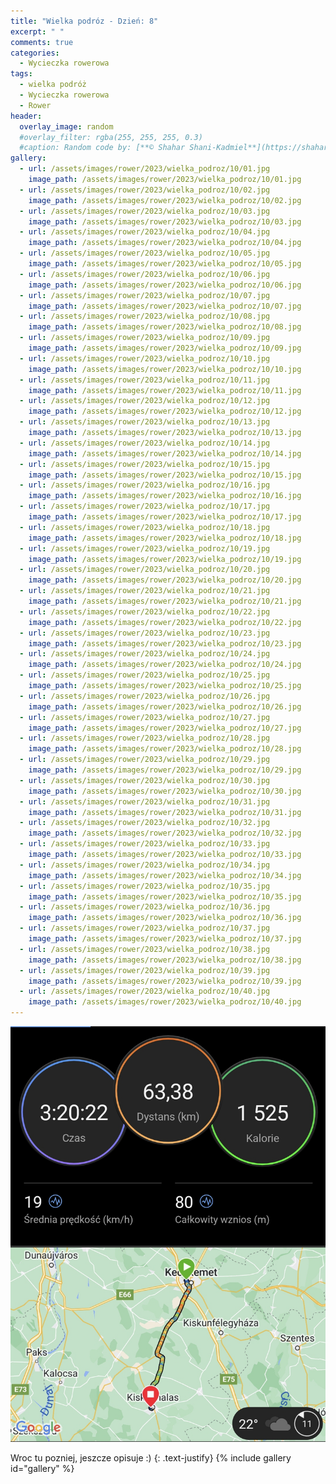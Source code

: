 ```yaml
---
title: "Wielka podróz - Dzień: 8"
excerpt: " "
comments: true
categories:
  - Wycieczka rowerowa
tags:
  - wielka podróż
  - Wycieczka rowerowa
  - Rower
header:
  overlay_image: random
  #overlay_filter: rgba(255, 255, 255, 0.3)
  #caption: Random code by: [**© Shahar Shani-Kadmiel**](https://shaharkadmiel.github.io)"
gallery:
  - url: /assets/images/rower/2023/wielka_podroz/10/01.jpg
    image_path: /assets/images/rower/2023/wielka_podroz/10/01.jpg
  - url: /assets/images/rower/2023/wielka_podroz/10/02.jpg
    image_path: /assets/images/rower/2023/wielka_podroz/10/02.jpg
  - url: /assets/images/rower/2023/wielka_podroz/10/03.jpg
    image_path: /assets/images/rower/2023/wielka_podroz/10/03.jpg
  - url: /assets/images/rower/2023/wielka_podroz/10/04.jpg
    image_path: /assets/images/rower/2023/wielka_podroz/10/04.jpg
  - url: /assets/images/rower/2023/wielka_podroz/10/05.jpg
    image_path: /assets/images/rower/2023/wielka_podroz/10/05.jpg
  - url: /assets/images/rower/2023/wielka_podroz/10/06.jpg
    image_path: /assets/images/rower/2023/wielka_podroz/10/06.jpg
  - url: /assets/images/rower/2023/wielka_podroz/10/07.jpg
    image_path: /assets/images/rower/2023/wielka_podroz/10/07.jpg
  - url: /assets/images/rower/2023/wielka_podroz/10/08.jpg
    image_path: /assets/images/rower/2023/wielka_podroz/10/08.jpg
  - url: /assets/images/rower/2023/wielka_podroz/10/09.jpg
    image_path: /assets/images/rower/2023/wielka_podroz/10/09.jpg
  - url: /assets/images/rower/2023/wielka_podroz/10/10.jpg
    image_path: /assets/images/rower/2023/wielka_podroz/10/10.jpg
  - url: /assets/images/rower/2023/wielka_podroz/10/11.jpg
    image_path: /assets/images/rower/2023/wielka_podroz/10/11.jpg
  - url: /assets/images/rower/2023/wielka_podroz/10/12.jpg
    image_path: /assets/images/rower/2023/wielka_podroz/10/12.jpg
  - url: /assets/images/rower/2023/wielka_podroz/10/13.jpg
    image_path: /assets/images/rower/2023/wielka_podroz/10/13.jpg
  - url: /assets/images/rower/2023/wielka_podroz/10/14.jpg
    image_path: /assets/images/rower/2023/wielka_podroz/10/14.jpg
  - url: /assets/images/rower/2023/wielka_podroz/10/15.jpg
    image_path: /assets/images/rower/2023/wielka_podroz/10/15.jpg
  - url: /assets/images/rower/2023/wielka_podroz/10/16.jpg
    image_path: /assets/images/rower/2023/wielka_podroz/10/16.jpg
  - url: /assets/images/rower/2023/wielka_podroz/10/17.jpg
    image_path: /assets/images/rower/2023/wielka_podroz/10/17.jpg
  - url: /assets/images/rower/2023/wielka_podroz/10/18.jpg
    image_path: /assets/images/rower/2023/wielka_podroz/10/18.jpg
  - url: /assets/images/rower/2023/wielka_podroz/10/19.jpg
    image_path: /assets/images/rower/2023/wielka_podroz/10/19.jpg
  - url: /assets/images/rower/2023/wielka_podroz/10/20.jpg
    image_path: /assets/images/rower/2023/wielka_podroz/10/20.jpg
  - url: /assets/images/rower/2023/wielka_podroz/10/21.jpg
    image_path: /assets/images/rower/2023/wielka_podroz/10/21.jpg
  - url: /assets/images/rower/2023/wielka_podroz/10/22.jpg
    image_path: /assets/images/rower/2023/wielka_podroz/10/22.jpg
  - url: /assets/images/rower/2023/wielka_podroz/10/23.jpg
    image_path: /assets/images/rower/2023/wielka_podroz/10/23.jpg
  - url: /assets/images/rower/2023/wielka_podroz/10/24.jpg
    image_path: /assets/images/rower/2023/wielka_podroz/10/24.jpg
  - url: /assets/images/rower/2023/wielka_podroz/10/25.jpg
    image_path: /assets/images/rower/2023/wielka_podroz/10/25.jpg
  - url: /assets/images/rower/2023/wielka_podroz/10/26.jpg
    image_path: /assets/images/rower/2023/wielka_podroz/10/26.jpg
  - url: /assets/images/rower/2023/wielka_podroz/10/27.jpg
    image_path: /assets/images/rower/2023/wielka_podroz/10/27.jpg
  - url: /assets/images/rower/2023/wielka_podroz/10/28.jpg
    image_path: /assets/images/rower/2023/wielka_podroz/10/28.jpg
  - url: /assets/images/rower/2023/wielka_podroz/10/29.jpg
    image_path: /assets/images/rower/2023/wielka_podroz/10/29.jpg
  - url: /assets/images/rower/2023/wielka_podroz/10/30.jpg
    image_path: /assets/images/rower/2023/wielka_podroz/10/30.jpg
  - url: /assets/images/rower/2023/wielka_podroz/10/31.jpg
    image_path: /assets/images/rower/2023/wielka_podroz/10/31.jpg
  - url: /assets/images/rower/2023/wielka_podroz/10/32.jpg
    image_path: /assets/images/rower/2023/wielka_podroz/10/32.jpg
  - url: /assets/images/rower/2023/wielka_podroz/10/33.jpg
    image_path: /assets/images/rower/2023/wielka_podroz/10/33.jpg
  - url: /assets/images/rower/2023/wielka_podroz/10/34.jpg
    image_path: /assets/images/rower/2023/wielka_podroz/10/34.jpg
  - url: /assets/images/rower/2023/wielka_podroz/10/35.jpg
    image_path: /assets/images/rower/2023/wielka_podroz/10/35.jpg
  - url: /assets/images/rower/2023/wielka_podroz/10/36.jpg
    image_path: /assets/images/rower/2023/wielka_podroz/10/36.jpg
  - url: /assets/images/rower/2023/wielka_podroz/10/37.jpg
    image_path: /assets/images/rower/2023/wielka_podroz/10/37.jpg
  - url: /assets/images/rower/2023/wielka_podroz/10/38.jpg
    image_path: /assets/images/rower/2023/wielka_podroz/10/38.jpg
  - url: /assets/images/rower/2023/wielka_podroz/10/39.jpg
    image_path: /assets/images/rower/2023/wielka_podroz/10/39.jpg
  - url: /assets/images/rower/2023/wielka_podroz/10/40.jpg
    image_path: /assets/images/rower/2023/wielka_podroz/10/40.jpg
---
```

![mapka](/assets/images/rower/2023/wielka_podroz/10/mapka.png)

Wroc tu pozniej, jeszcze opisuje :)
{: .text-justify}
{% include gallery id="gallery" %}
